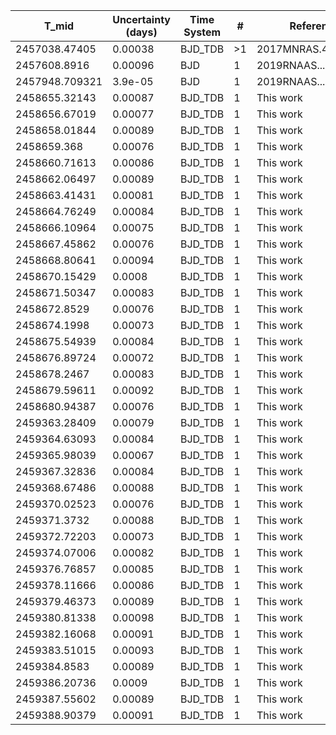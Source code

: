 |T_mid|Uncertainty (days)           |Time System|#                                            |Reference                           |
|-----|-----------------------------|-----------|---------------------------------------------|------------------------------------|
|2457038.47405|0.00038                      |BJD_TDB    |>1                                           |2017MNRAS.468..835B                 |
|2457608.8916|0.00096                      |BJD        |1                                            |2019RNAAS...3...35O                 |
|2457948.709321|3.9e-05                      |BJD        |1                                            |2019RNAAS...3...35O                 |
|2458655.32143|0.00087                      |BJD_TDB    |1                                            |This work                           |
|2458656.67019|0.00077                      |BJD_TDB    |1                                            |This work                           |
|2458658.01844|0.00089                      |BJD_TDB    |1                                            |This work                           |
|2458659.368|0.00076                      |BJD_TDB    |1                                            |This work                           |
|2458660.71613|0.00086                      |BJD_TDB    |1                                            |This work                           |
|2458662.06497|0.00089                      |BJD_TDB    |1                                            |This work                           |
|2458663.41431|0.00081                      |BJD_TDB    |1                                            |This work                           |
|2458664.76249|0.00084                      |BJD_TDB    |1                                            |This work                           |
|2458666.10964|0.00075                      |BJD_TDB    |1                                            |This work                           |
|2458667.45862|0.00076                      |BJD_TDB    |1                                            |This work                           |
|2458668.80641|0.00094                      |BJD_TDB    |1                                            |This work                           |
|2458670.15429|0.0008                       |BJD_TDB    |1                                            |This work                           |
|2458671.50347|0.00083                      |BJD_TDB    |1                                            |This work                           |
|2458672.8529|0.00076                      |BJD_TDB    |1                                            |This work                           |
|2458674.1998|0.00073                      |BJD_TDB    |1                                            |This work                           |
|2458675.54939|0.00084                      |BJD_TDB    |1                                            |This work                           |
|2458676.89724|0.00072                      |BJD_TDB    |1                                            |This work                           |
|2458678.2467|0.00083                      |BJD_TDB    |1                                            |This work                           |
|2458679.59611|0.00092                      |BJD_TDB    |1                                            |This work                           |
|2458680.94387|0.00076                      |BJD_TDB    |1                                            |This work                           |
|2459363.28409|0.00079                      |BJD_TDB    |1                                            |This work                           |
|2459364.63093|0.00084                      |BJD_TDB    |1                                            |This work                           |
|2459365.98039|0.00067                      |BJD_TDB    |1                                            |This work                           |
|2459367.32836|0.00084                      |BJD_TDB    |1                                            |This work                           |
|2459368.67486|0.00088                      |BJD_TDB    |1                                            |This work                           |
|2459370.02523|0.00076                      |BJD_TDB    |1                                            |This work                           |
|2459371.3732|0.00088                      |BJD_TDB    |1                                            |This work                           |
|2459372.72203|0.00073                      |BJD_TDB    |1                                            |This work                           |
|2459374.07006|0.00082                      |BJD_TDB    |1                                            |This work                           |
|2459376.76857|0.00085                      |BJD_TDB    |1                                            |This work                           |
|2459378.11666|0.00086                      |BJD_TDB    |1                                            |This work                           |
|2459379.46373|0.00089                      |BJD_TDB    |1                                            |This work                           |
|2459380.81338|0.00098                      |BJD_TDB    |1                                            |This work                           |
|2459382.16068|0.00091                      |BJD_TDB    |1                                            |This work                           |
|2459383.51015|0.00093                      |BJD_TDB    |1                                            |This work                           |
|2459384.8583|0.00089                      |BJD_TDB    |1                                            |This work                           |
|2459386.20736|0.0009                       |BJD_TDB    |1                                            |This work                           |
|2459387.55602|0.00089                      |BJD_TDB    |1                                            |This work                           |
|2459388.90379|0.00091                      |BJD_TDB    |1                                            |This work                           |

